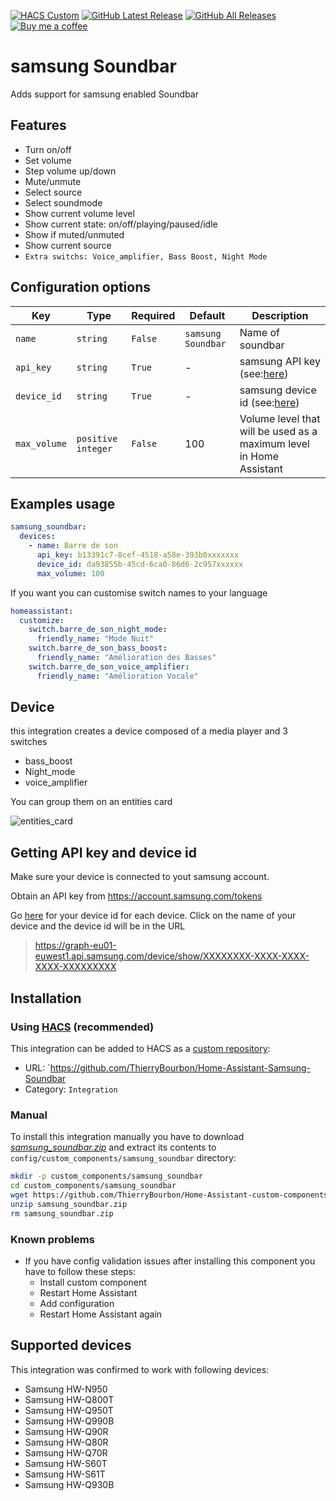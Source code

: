 [![HACS Custom][hacs_shield]][hacs]
[![GitHub Latest Release][releases_shield]][latest_release]
[![GitHub All Releases][downloads_total_shield]][releases]
[![Buy me a coffee][buy_me_a_coffee_shield]][buy_me_a_coffee]


[hacs_shield]: https://img.shields.io/static/v1.svg?label=HACS&message=Custom&style=popout&color=orange&labelColor=41bdf5&logo=HomeAssistantCommunityStore&logoColor=white
[hacs]: https://hacs.xyz/docs/faq/custom_repositories

[latest_release]: https://github.com/ThierryBourbon/Home-Assistant-Samsung-Soundbar/releases/latest
[releases_shield]:https://img.shields.io/badge/dynamic/json?url=https%3A%2F%2Fraw.githubusercontent.com%2FThierryBourbon%2FHome-Assistant-Samsung-Soundbar%2Fmaster%2Fcustom_components%2Fsamsung_soundbar%2Fmanifest.json&query=%24.version&label=release



[releases]: https://github.com/ThierryBourbon/Home-Assistant-custom-components-samsung-Soundbar/releases/latest
[downloads_total_shield]: https://img.shields.io/github/downloads/ThierryBourbon/Home-Assistant-Samsung-Soundbar/total


[buy_me_a_coffee_shield]: https://img.shields.io/static/v1.svg?label=%20&message=Buy%20me%20a%20coffee&color=6f4e37&logo=buy%20me%20a%20coffee&logoColor=white
[buy_me_a_coffee]: https://www.buymeacoffee.com/thierrybourbon




# samsung Soundbar

Adds support for samsung enabled Soundbar

## Features

- Turn on/off
- Set volume
- Step volume up/down
- Mute/unmute
- Select source
- Select soundmode
- Show current volume level
- Show current state: on/off/playing/paused/idle
- Show if muted/unmuted
- Show current source
- `Extra switchs: Voice_amplifier, Bass Boost, Night Mode`

## Configuration options

| Key          | Type               | Required | Default                | Description                                                                                                                                               |
| -------------- | -------------------- | ---------- | ------------------------ | ----------------------------------------------------------------------------------------------------------------------------------------------------------- |
| `name`       | `string`           | `False`  | `samsung Soundbar` | Name of soundbar                                                                                                                                          |
| `api_key`    | `string`           | `True`   | -                      | samsung API key (see:[here](https://github.com/PiotrMachowski/Home-Assistant-custom-components-samsung-Soundbar#getting-api-key-and-device-id))   |
| `device_id`  | `string`           | `True`   | -                      | samsung device id (see:[here](https://github.com/PiotrMachowski/Home-Assistant-custom-components-samsung-Soundbar#getting-api-key-and-device-id)) |
| `max_volume` | `positive integer` | `False`  | 100                    | Volume level that will be used as a maximum level in Home Assistant                                                                                       |

## Examples usage

```yaml
samsung_soundbar:
  devices:
    - name: Barre de son
      api_key: b13391c7-8cef-4518-a58e-393b0xxxxxxx
      device_id: da93855b-45cd-6ca0-86d6-2c957xxxxxx
      max_volume: 100
```
If you want you can customise switch names to your language
```yaml
homeassistant:
  customize:
    switch.barre_de_son_night_mode:
      friendly_name: "Mode Nuit"
    switch.barre_de_son_bass_boost:
      friendly_name: "Amélioration des Basses"
    switch.barre_de_son_voice_amplifier:
      friendly_name: "Amélioration Vocale"
```

## Device

this integration creates a device
composed of a media player and 3 switches
- bass_boost
- Night_mode
- voice_amplifier

You can group them on an entities card


![entities_card](https://github.com/ThierryBourbon/Home-Assistant-Samsung-Soundbar/assets/65720627/ca36d296-7669-4fa6-9f3e-7a30757984d4)




## Getting API key and device id

Make sure your device is connected to yout samsung account.

Obtain an API key from https://account.samsung.com/tokens

Go [here](https://graph-eu01-euwest1.api.samsung.com/device/list) for your device id for each device. Click on the name of your device and the device id will be in the URL

> https://graph-eu01-euwest1.api.samsung.com/device/show/XXXXXXXX-XXXX-XXXX-XXXX-XXXXXXXXX

## Installation

### Using [HACS](https://hacs.xyz/) (recommended)

This integration can be added to HACS as a [custom repository](https://hacs.xyz/docs/faq/custom_repositories):
* URL: `https://github.com/ThierryBourbon/Home-Assistant-Samsung-Soundbar
* Category: `Integration`

### Manual

To install this integration manually you have to download [*samsung_soundbar.zip*](https://github.com/ThierryBourbon/Home-Assistant-custom-components-samsung-Soundbar/blob/master/samsung_soundbar.zip) and extract its contents to `config/custom_components/samsung_soundbar` directory:

```bash
mkdir -p custom_components/samsung_soundbar
cd custom_components/samsung_soundbar
wget https://github.com/ThierryBourbon/Home-Assistant-custom-components-samsung-Soundbar/blob/master/samsung_soundbar.zip
unzip samsung_soundbar.zip
rm samsung_soundbar.zip
```

### Known problems

* If you have config validation issues after installing this component you have to follow these steps:
  * Install custom component
  * Restart Home Assistant
  * Add configuration
  * Restart Home Assistant again

## Supported devices

This integration was confirmed to work with following devices:

- Samsung HW-N950
- Samsung HW-Q800T
- Samsung HW-Q950T
- Samsung HW-Q990B
- Samsung HW-Q90R
- Samsung HW-Q80R
- Samsung HW-Q70R
- Samsung HW-S60T
- Samsung HW-S61T
- Samsung HW-Q930B
